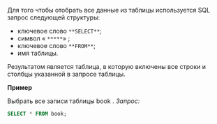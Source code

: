 Для того чтобы отобрать все данные из таблицы используется SQL запрос следующей структуры: 

- ключевое слово `**SELECT**`; 
- символ « `*****`» ; 
- ключевое слово `**FROM**`; 
- имя таблицы.

Результатом является таблица, в которую включены все строки и столбцы указанной в запросе таблицы.

**Пример**

Выбрать все записи таблицы book .
_Запрос:_

```sql
SELECT * FROM book;
```